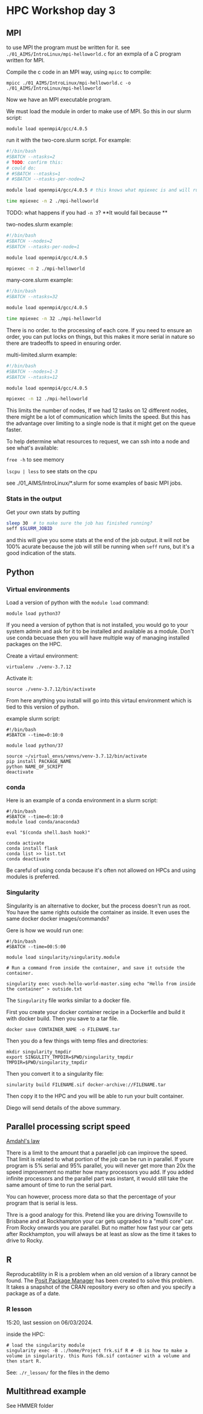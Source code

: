 HPC Workshop day 3
==================

## MPI

to use MPI the program must be written for it. see `./01_AIMS/IntroLinux/mpi-helloworld.c` for an exmpla of a C program written for MPI.

Compile the c code in an MPI way, using `mpicc` to compile:

`mpicc ./01_AIMS/IntroLinux/mpi-helloworld.c -o ./01_AIMS/IntroLinux/mpi-helloworld`

Now we have an MPI executable program.

We must load the module in order to make use of MPI. So this in our slurm script:

`module load openmpi4/gcc/4.0.5`

run it with the two-core.slurm script. For example:

```bash
#!/bin/bash
#SBATCH --ntasks=2
# TODO: confirm this:
# could do:
# #SBATCH --ntasks=1
# #SBATCH --ntasks-per-node=2

module load openmpi4/gcc/4.0.5 # this knows what mpiexec is and will run it in two cores.

time mpiexec -n 2 ./mpi-helloworld
```

TODO: what happens if you had `-n 3`? **It would fail because **

two-nodes.slurm example:

```bash
#!/bin/bash
#SBATCH --nodes=2
#SBATCH --ntasks-per-node=1

module load openmpi4/gcc/4.0.5

mpiexec -n 2 ./mpi-helloworld
```

many-core.slurm example:

```bash
#!/bin/bash
#SBATCH --ntasks=32

module load openmpi4/gcc/4.0.5

time mpiexec -n 32 ./mpi-helloworld
```

There is no order. to the processing of each core. If you need to ensure an order, you can put locks on things, but this makes it more serial in nature so there are tradeoffs to speed in ensuring order.

multi-limited.slurm example:

```bash
#!/bin/bash
#SBATCH --nodes=1-3
#SBATCH --ntasks=12

module load openmpi4/gcc/4.0.5

mpiexec -n 12 ./mpi-helloworld
```

This limits the number of nodes, If we had 12 tasks on 12 different nodes, there might be a lot of communication which limits the speed. But this has the advantage over limiting to a single node is that it might get on the queue faster.

To help determine what resources to request, we can ssh into a node and see what's available:

`free -h` to see memory

`lscpu | less` to see stats on the cpu

see ./01_AIMS/IntroLinux/*.slurm for some examples of basic MPI jobs.

### Stats in the output

Get your own stats by putting

```bash
sleep 30  # to make sure the job has finished running?
seff $SLURM_JOBID
```

and this will give you some stats at the end of the job output. it will not be 100% acurate because the job will still be running when `seff` runs, but it's a good indication of the stats.

## Python

### Virtual environments

Load a version of python with the `module load` command:

`module load python37`

If you need a version of python that is not installed, you would go to your system admin and ask for it to be installed and available as a module. Don't use conda becuase then you will have multiple way of managing installed packages on the HPC.

Create a virtaul environment:

`virtualenv ./venv-3.7.12`

Activate it:

`source ./venv-3.7.12/bin/activate`

From here anything you install will go into this virtaul environment which is tied to this version of python.

example slurm script:

```
#!/bin/bash
#SBATCH --time=0:10:0

module load python/37

source ~/virtual_envs/venvs/venv-3.7.12/bin/activate
pip install PACKAGE_NAME
python NAME_OF_SCRIPT
deactivate
```

### conda

Here is an example of a conda environment in a slurm script:

```
#!/bin/bash
#SBATCH --time=0:10:0
module load conda/anaconda3

eval "$(conda shell.bash hook)"

conda activate
conda install flask
conda list >> list.txt
conda deactivate
```

Be careful of using conda because it's often not allowed on HPCs and using modules is preferred.

### Singularity

Singularity is an alternative to docker, but the process doesn't run as root. You have the same rights outside the container as inside. It even uses the same docker docker images/commands?

Gere is how we would run one:

```
#!/bin/bash
#SBATCH --time=00:5:00

module load singularity/singularity.module

# Run a command from inside the container, and save it outside the container.

singularity exec vsoch-hello-world-master.simg echo "Hello from inside the container" > outside.txt
```

The `Singularity` file works similar to a docker file.

First you create your docker container recipe in a Dockerfile and build it with docker build. Then you save to a tar file.

`docker save CONTAINER_NAME -o FILENAME.tar`

Then you do a few things with temp files and directories:

```
mkdir singularity_tmpdir
export SINGULITY_TMPDIR=$PWD/singularity_tmpdir
TMPDIR=$PWD/singularity_tmpdir
```

Then you convert it to a singularity file:

`sinularity build FILENAME.sif docker-archive://FILENAME.tar`

Then copy it to the HPC and you will be able to run your built container.

Diego will send details of the above summary.

## Parallel processing script speed

[Amdahl's law](https://en.wikipedia.org/wiki/Amdahl%27s_law)

There is a limit to the amount that a paraellel job can impirove the speed. That limit is related to what portion of the job can be run in parallel. If youre program is 5% serial and 95% parallel, you will never get more than 20x the speed improvement no matter how many processors you add. If you added infinite processors and the parallel part was instant, it would still take the same amount of time to run the serial part.

You can however, process more data so that the percentage of your program that is serial is less.

Thre is a good analogy for this. Pretend like you are driving Townsville to Brisbane and at Rockhampton your car gets upgraded to a "multi core" car. From Rocky onwards you are parallel. But no matter how fast your car gets after Rockhampton, you will always be at least as slow as the time it takes to drive to Rocky.

## R 

Reproducabtility in R is a problem when an old version of a library cannot be found. The [Posit Package Manager](https://docs.posit.co/rspm/admin/repositories/) has been created to solve this problem. It takes a snapshot of the CRAN repository every so often and you specify a package as of a date.

### R lesson

15:20, last session on 06/03/2024.

inside the HPC:

```
# load the singularity module
singularity exec -B .:/home/Project frk.sif R # -B is how to make a volume in singularity. this Runs fdk.sif container with a volume and then start R.
```

See: `./r_lesson/` for the files in the demo

## Multithread example

See HMMER folder
